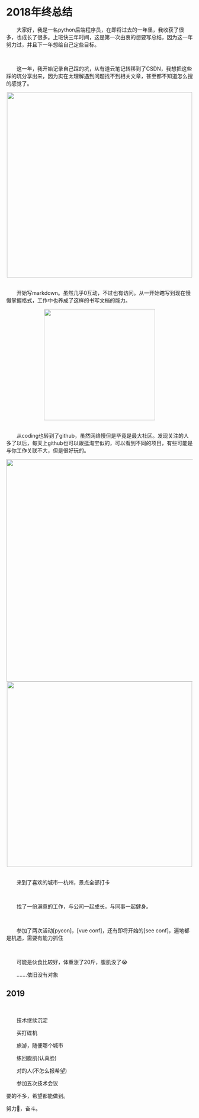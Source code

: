 # 2018年终总结

&ensp;&ensp;&ensp;&ensp;大家好，我是一名python后端程序员，在即将过去的一年里，我收获了很多，也成长了很多。上班快三年时间，这是第一次由衷的想要写总结，因为这一年努力过，并且下一年想给自己定些目标。

<br>

&ensp;&ensp;&ensp;&ensp;这一年，我开始记录自己踩的坑，从有道云笔记转移到了CSDN，我想把这些踩的坑分享出来，因为实在太理解遇到问题找不到相关文章，甚至都不知道怎么搜的感觉了。

<center><img src="http://qiniu.s001.xin/bj79f.jpg" width=500></center>

<br>

&ensp;&ensp;&ensp;&ensp;开始写markdown。虽然几乎0互动，不过也有访问。从一开始瞎写到现在慢慢掌握格式，工作中也养成了这样的书写文档的能力。

<center><img src="http://qiniu.s001.xin/1qddv.jpg" width=300></center>

<br>

&ensp;&ensp;&ensp;&ensp;从coding也转到了github，虽然网络慢但是毕竟是最大社区。发现关注的人多了以后，每天上github也可以跟逛淘宝似的，可以看到不同的项目，有些可能是与你工作关联不大，但是很好玩的。

<center><img src="http://qiniu.s001.xin/a9dpb.jpg" width=600></center>

<center><img src="http://qiniu.s001.xin/wuuv3.jpg" width=500></center>

<br>

&ensp;&ensp;&ensp;&ensp;来到了喜欢的城市—杭州，景点全部打卡

<br>

&ensp;&ensp;&ensp;&ensp;找了一份满意的工作，与公司一起成长，与同事一起健身。

<br>

&ensp;&ensp;&ensp;&ensp;参加了两次活动[pycon]，[vue conf]，还有即将开始的[see conf]，遍地都是机遇，需要有能力抓住

<br>

&ensp;&ensp;&ensp;&ensp;可能是伙食比较好，体重涨了20斤，腹肌没了😭

&ensp;&ensp;&ensp;&ensp;…….依旧没有对象



## 2019

<br>

&ensp;&ensp;&ensp;&ensp;技术继续沉淀

&ensp;&ensp;&ensp;&ensp;买打碟机

&ensp;&ensp;&ensp;&ensp;旅游，随便哪个城市

&ensp;&ensp;&ensp;&ensp;练回腹肌(认真脸)

&ensp;&ensp;&ensp;&ensp;对的人(不怎么报希望)

&ensp;&ensp;&ensp;&ensp;参加五次技术会议



要的不多，希望都能做到。

努力💪，奋斗。